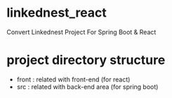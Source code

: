 # linkednest_react
Convert Linkednest Project For Spring Boot &amp; React



# project directory structure

- front : related with front-end (for react)
- src : related with back-end area (for spring boot)
